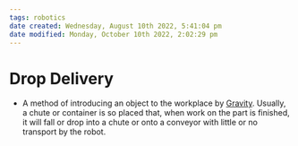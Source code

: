 ```yaml
---
tags: robotics
date created: Wednesday, August 10th 2022, 5:41:04 pm
date modified: Monday, October 10th 2022, 2:02:29 pm
---
```


# Drop Delivery
- A method of introducing an object to the workplace by [Gravity](Gravity.md). Usually, a chute or container is so placed that, when work on the part is finished, it will fall or drop into a chute or onto a conveyor with little or no transport by the robot.

